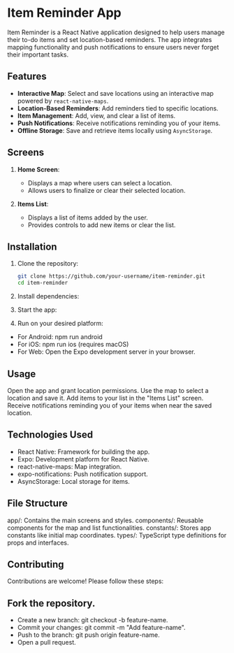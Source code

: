# Item Reminder App

Item Reminder is a React Native application designed to help users manage their to-do items and set location-based reminders. The app integrates mapping functionality and push notifications to ensure users never forget their important tasks.

## Features

- **Interactive Map**: Select and save locations using an interactive map powered by `react-native-maps`.
- **Location-Based Reminders**: Add reminders tied to specific locations.
- **Item Management**: Add, view, and clear a list of items.
- **Push Notifications**: Receive notifications reminding you of your items.
- **Offline Storage**: Save and retrieve items locally using `AsyncStorage`.

## Screens

1. **Home Screen**:

   - Displays a map where users can select a location.
   - Allows users to finalize or clear their selected location.

2. **Items List**:
   - Displays a list of items added by the user.
   - Provides controls to add new items or clear the list.

## Installation

1. Clone the repository:

   ```bash
   git clone https://github.com/your-username/item-reminder.git
   cd item-reminder

   ```

2. Install dependencies:

3. Start the app:

4. Run on your desired platform:

- For Android: npm run android
- For iOS: npm run ios (requires macOS)
- For Web: Open the Expo development server in your browser.

## Usage

Open the app and grant location permissions.
Use the map to select a location and save it.
Add items to your list in the "Items List" screen.
Receive notifications reminding you of your items when near the saved location.

## Technologies Used

- React Native: Framework for building the app.
- Expo: Development platform for React Native.
- react-native-maps: Map integration.
- expo-notifications: Push notification support.
- AsyncStorage: Local storage for items.

## File Structure

app/: Contains the main screens and styles.
components/: Reusable components for the map and list functionalities.
constants/: Stores app constants like initial map coordinates.
types/: TypeScript type definitions for props and interfaces.

## Contributing

Contributions are welcome! Please follow these steps:

## Fork the repository.

- Create a new branch: git checkout -b feature-name.
- Commit your changes: git commit -m "Add feature-name".
- Push to the branch: git push origin feature-name.
- Open a pull request.
